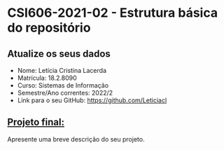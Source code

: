 # **CSI606-2021-02 - Estrutura básica do repositório**

## Atualize os seus dados

- Nome:  Letícia Cristina Lacerda
- Matrícula: 18.2.8090
- Curso: Sistemas de Informação
- Semestre/Ano correntes: 2022/2
- Link para o seu GitHub: https://github.com/Leticiacl

## [Projeto final:](./Projeto/README.md)

Apresente uma breve descrição do seu projeto.
